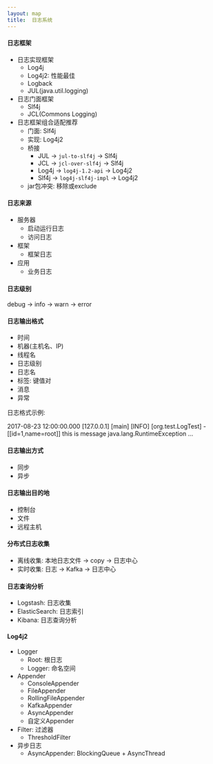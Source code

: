 ```yaml
---
layout: map
title:  日志系统
---
```


#### 日志框架

* 日志实现框架
    * Log4j
    * Log4j2: 性能最佳
    * Logback
    * JUL(java.util.logging)
* 日志门面框架
    * Slf4j
    * JCL(Commons Logging)
* 日志框架组合适配推荐
    * 门面: Slf4j
    * 实现: Log4j2
    * 桥接
        * JUL -&gt; `jul-to-slf4j` -&gt; Slf4j
        * JCL -&gt; `jcl-over-slf4j` -&gt; Slf4j
        * Log4j -&gt; `log4j-1.2-api` -&gt; Log4j2
        * Slf4j -&gt; `log4j-slf4j-impl` -&gt; Log4j2
    * jar包冲突: 移除或exclude

#### 日志来源

* 服务器
    * 启动运行日志
    * 访问日志
* 框架
    * 框架日志
* 应用
    * 业务日志

#### 日志级别

debug -&gt; info -&gt; warn -&gt; error

#### 日志输出格式

* 时间
* 机器(主机名、IP)
* 线程名
* 日志级别
* 日志名
* 标签: 键值对
* 消息
* 异常

日志格式示例:

2017-08-23 12:00:00.000 [127.0.0.1] [main] [INFO] [org.test.LogTest] - [[id=1,name=root]]
this is message
java.lang.RuntimeException ...

#### 日志输出方式

* 同步
* 异步

#### 日志输出目的地

* 控制台
* 文件
* 远程主机

#### 分布式日志收集

* 离线收集: 本地日志文件 -&gt; copy -&gt; 日志中心
* 实时收集: 日志 -&gt; Kafka -&gt; 日志中心

#### 日志查询分析

* Logstash: 日志收集
* ElasticSearch: 日志索引
* Kibana: 日志查询分析

#### Log4j2

* Logger
    * Root: 根日志
    * Logger: 命名空间
* Appender
    * ConsoleAppender
    * FileAppender
    * RollingFileAppender
    * KafkaAppender
    * AsyncAppender
    * 自定义Appender
* Filter: 过滤器
    * ThresholdFilter
* 异步日志
    * AsyncAppender: BlockingQueue + AsyncThread
